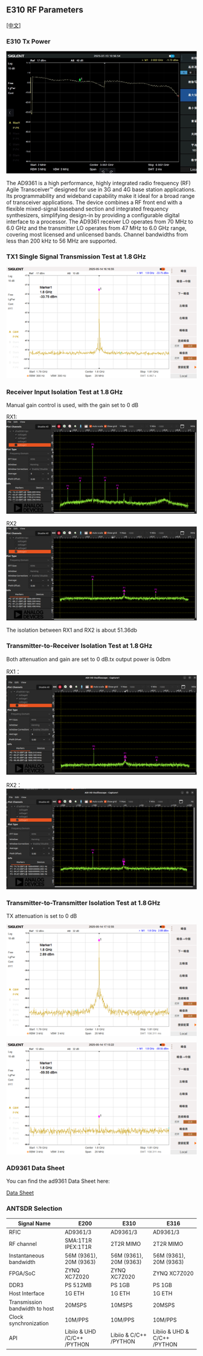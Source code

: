 ## E310 RF Parameters


[[中文]](../../../cn/device_and_usage_manual/ANTSDR_E_Series_Module/ANTSDR_E310_Reference_Manual/AntsdrE310_RF_parameters_cn.html)

### E310 Tx Power
![e310](./ANTSDR_E310_Reference_Manual.assets/e310_rf_power.png)

The AD9361 is a high performance, highly integrated radio frequency (RF) Agile Transceiver™ designed for use in 3G and 4G base station applications. Its programmability and wideband capability make it ideal for a broad range of transceiver applications. The device combines a RF front end with a flexible mixed-signal baseband section and integrated frequency synthesizers, simplifying design-in by providing a configurable digital interface to a processor. The AD9361 receiver LO operates from 70 MHz to 6.0 GHz and the transmitter LO operates from 47 MHz to 6.0 GHz range, covering most licensed and unlicensed bands. Channel bandwidths from less than 200 kHz to 56 MHz are supported.

### TX1 Single Signal Transmission Test at 1.8 GHz
![e310](./ANTSDR_E310_Reference_Manual.assets/tx1_1.8g_e310.png)

### Receiver Input Isolation Test at 1.8 GHz

Manual gain control is used, with the gain set to 0 dB

RX1:
![e310](./ANTSDR_E310_Reference_Manual.assets/RX1-16.54-1.png)

RX2
![e310](./ANTSDR_E310_Reference_Manual.assets/RX2-67.9-1.png)

The isolation between RX1 and RX2 is about 51.36db

### Transmitter-to-Receiver Isolation Test at 1.8 GHz

Both attenuation and gain are set to 0 dB.tx output power is 0dbm

RX1：
![e310](./ANTSDR_E310_Reference_Manual.assets/TX1_0dbm_rx1-79.54dbm.png)

RX2：
![e310](./ANTSDR_E310_Reference_Manual.assets/tx1_0dbm_rx2_-74.76dbm.png)

### Transmitter-to-Transmitter Isolation Test at 1.8 GHz

TX attenuation is set to 0 dB

![e310](./ANTSDR_E310_Reference_Manual.assets/TX1-1.png)

![e310](./ANTSDR_E310_Reference_Manual.assets/TX2-1.png)

### AD9361 Data Sheet

You can find the ad9361 Data Sheet here:

[Data Sheet](https://www.analog.com/en/products/ad9361.html)

### ANTSDR Selection

| Signal Name                      | E200                        | E310                     | E316                            |
| -------------                    | ----------                  | --------------           | ----------                      | 
| RFIC                             | AD9361/3                    |   AD9361/3               |AD9361/3                         | 
| RF channel                       | SMA:1T1R IPEX:1T1R          |2T2R MIMO                 |2T2R MIMO                        |
| Instantaneous bandwidth          |56M (9361), 20M (9363)       |56M (9361), 20M (9363)    |56M (9361), 20M (9363)           |
| FPGA/SoC                         | ZYNQ XC7Z020                | ZYNQ XC7Z020             |ZYNQ XC7Z020                     |
| DDR3                             |PS 512MB                     | PS 1GB                   | PS 1GB                          |  
| Host Interface                   | 1G ETH                      | 1G ETH                   |1G ETH                           |        
| Transmission bandwidth to host   | 20MSPS                      | 10MSPS                   | 20MSPS                          |        
|Clock synchronization             | 10M/PPS                     | 10M/PPS                  | 10M/PPS                         |   
| API                              | Libiio & UHD /C/C++ /PYTHON | Libiio &  C/C++ /PYTHON  |   Libiio & UHD & C/C++ /PYTHON  |     

